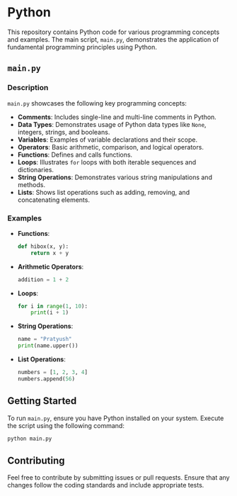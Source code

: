 
# Python

This repository contains Python code for various programming concepts and examples. The main script, `main.py`, demonstrates the application of fundamental programming principles using Python. 

## `main.py`

### Description

`main.py` showcases the following key programming concepts:

- **Comments**: Includes single-line and multi-line comments in Python.
- **Data Types**: Demonstrates usage of Python data types like `None`, integers, strings, and booleans.
- **Variables**: Examples of variable declarations and their scope.
- **Operators**: Basic arithmetic, comparison, and logical operators.
- **Functions**: Defines and calls functions.
- **Loops**: Illustrates `for` loops with both iterable sequences and dictionaries.
- **String Operations**: Demonstrates various string manipulations and methods.
- **Lists**: Shows list operations such as adding, removing, and concatenating elements.

### Examples

- **Functions**:
  ```python
  def hibox(x, y):
      return x + y
  ```

- **Arithmetic Operators**:
  ```python
  addition = 1 + 2
  ```

- **Loops**:
  ```python
  for i in range(1, 10):
      print(i + 1)
  ```

- **String Operations**:
  ```python
  name = "Pratyush"
  print(name.upper())
  ```

- **List Operations**:
  ```python
  numbers = [1, 2, 3, 4]
  numbers.append(56)
  ```

## Getting Started

To run `main.py`, ensure you have Python installed on your system. Execute the script using the following command:

```bash
python main.py
```

## Contributing

Feel free to contribute by submitting issues or pull requests. Ensure that any changes follow the coding standards and include appropriate tests.

